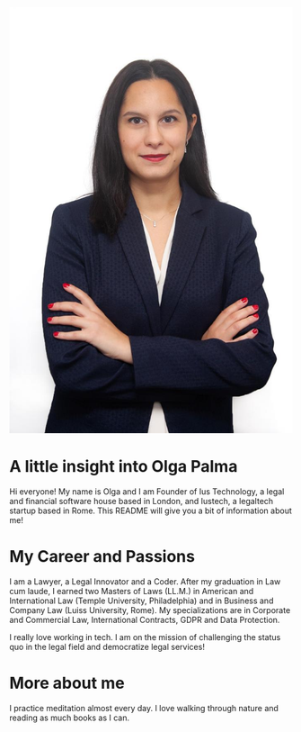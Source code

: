 ![my_picture](my_photo.jpeg)

# A little insight into Olga Palma
Hi everyone! My name is Olga and I am Founder of Ius Technology, a legal and financial software house based in London, and Iustech, a legaltech startup based in Rome. This README will give you a bit of information about me!

# My Career and Passions
I am a Lawyer, a Legal Innovator and a Coder. 
After my graduation in Law cum laude, I earned two Masters of Laws (LL.M.) in American and International Law (Temple University, Philadelphia) and in Business and Company Law (Luiss University, Rome). My specializations are in Corporate and Commercial Law, International Contracts, GDPR and Data Protection.

I really love working in tech. I am on the mission of challenging the status quo in the legal field and democratize legal services!

# More about me
I practice meditation almost every day. I love walking through nature and reading as much books as I can. 

